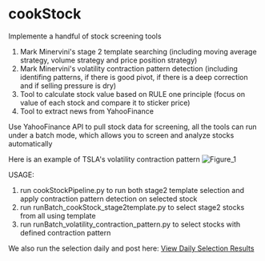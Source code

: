 # cookStock

Implemente a handful of stock screening tools
1. Mark Minervini's stage 2 template searching (including moving average strategy, volume strategy and price position strategy)
2. Mark Minervini's volatility contraction pattern detection (including identifing patterns, if there is good pivot, if there is a deep correction and if selling pressure is dry)
3. Tool to calculate stock value based on RULE one principle (focus on value of each stock and compare it to sticker price)
4. Tool to extract news from YahooFinance

Use YahooFinance API to pull stock data for screening, 
all the tools can run under a batch mode, which allows you to screen and analyze stocks automatically

Here is an example of TSLA's volatility contraction pattern
![Figure_1](https://user-images.githubusercontent.com/25359807/114505746-b0be2700-9be5-11eb-9347-dbcc2351158f.png)

USAGE:
1. run cookStockPipeline.py to run both stage2 template selection and apply contraction pattern detection on selected stock
1. run runBatch_cookStock_stage2template.py to select stage2 stocks from all using template
2. run runBatch_volatility_contraction_pattern.py to select stocks with defined contraction pattern

We also run the selection daily and post here:
[View Daily Selection Results](./results/README.md)
